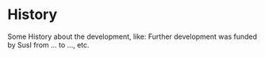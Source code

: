 # History

Some History about the development, like: 
Further development was funded by SusI from ... to ..., etc.